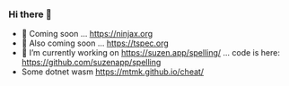 ### Hi there 👋

- 👯 Coming soon ...  https://ninjax.org
- 👯 Also coming soon ...  https://tspec.org
- 🔭 I’m currently working on https://suzen.app/spelling/ ... code is here: https://github.com/suzenapp/spelling
- Some dotnet wasm https://mtmk.github.io/cheat/

<!--
**mtmk/mtmk** is a ✨ _special_ ✨ repository because its `README.md` (this file) appears on your GitHub profile.

Here are some ideas to get you started:

- 🔭 I’m currently working on ...
- 🌱 I’m currently learning ...
- 👯 I’m looking to collaborate on ...
- 🤔 I’m looking for help with ...
- 💬 Ask me about ...
- 📫 How to reach me: ...
- 😄 Pronouns: ...
- ⚡ Fun fact: ...
-->
